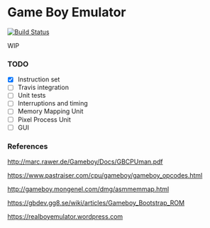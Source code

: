 # Game Boy Emulator
[![Build Status](https://travis-ci.org/mapamarco/naive_gbe.svg?branch=master)](https://travis-ci.org/mapamarco/naive_gbe)

WIP

### TODO
- [x] Instruction set
- [ ] Travis integration 
- [ ] Unit tests
- [ ] Interruptions and timing
- [ ] Memory Mapping Unit
- [ ] Pixel Process Unit
- [ ] GUI

### References
http://marc.rawer.de/Gameboy/Docs/GBCPUman.pdf

https://www.pastraiser.com/cpu/gameboy/gameboy_opcodes.html

http://gameboy.mongenel.com/dmg/asmmemmap.html

https://gbdev.gg8.se/wiki/articles/Gameboy_Bootstrap_ROM

https://realboyemulator.wordpress.com

